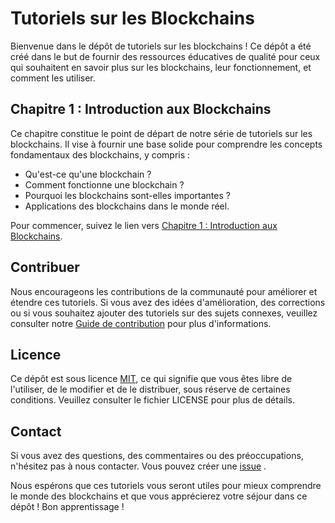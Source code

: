 # Tutoriels sur les Blockchains

Bienvenue dans le dépôt de tutoriels sur les blockchains ! Ce dépôt a été créé dans le but de fournir des ressources éducatives de qualité pour ceux qui souhaitent en savoir plus sur les blockchains, leur fonctionnement, et comment les utiliser.

## Chapitre 1 : Introduction aux Blockchains

Ce chapitre constitue le point de départ de notre série de tutoriels sur les blockchains. Il vise à fournir une base solide pour comprendre les concepts fondamentaux des blockchains, y compris :

- Qu'est-ce qu'une blockchain ?
- Comment fonctionne une blockchain ?
- Pourquoi les blockchains sont-elles importantes ?
- Applications des blockchains dans le monde réel.

Pour commencer, suivez le lien vers [Chapitre 1 : Introduction aux Blockchains](chapitre1.md).

## Contribuer

Nous encourageons les contributions de la communauté pour améliorer et étendre ces tutoriels. Si vous avez des idées d'amélioration, des corrections ou si vous souhaitez ajouter des tutoriels sur des sujets connexes, veuillez consulter notre [Guide de contribution](CONTRIBUTING.md) pour plus d'informations.

## Licence

Ce dépôt est sous licence [MIT](LICENSE), ce qui signifie que vous êtes libre de l'utiliser, de le modifier et de le distribuer, sous réserve de certaines conditions. Veuillez consulter le fichier LICENSE pour plus de détails.

## Contact

Si vous avez des questions, des commentaires ou des préoccupations, n'hésitez pas à nous contacter. Vous pouvez créer une [issue](https://github.com/djtalez/tuto/issues) .

Nous espérons que ces tutoriels vous seront utiles pour mieux comprendre le monde des blockchains et que vous apprécierez votre séjour dans ce dépôt ! Bon apprentissage !
